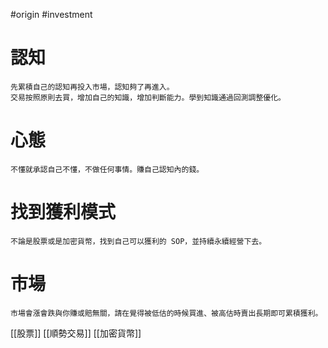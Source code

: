 #origin #investment

# 認知
	先累積自己的認知再投入市場，認知夠了再進入。
	交易按照原則去買，增加自己的知識，增加判斷能力。學到知識通過回測調整優化。

# 心態
	不懂就承認自己不懂，不做任何事情。賺自己認知內的錢。

# 找到獲利模式
	不論是股票或是加密貨幣，找到自己可以獲利的 SOP，並持續永續經營下去。

# 市場
	市場會漲會跌與你賺或賠無關，請在覺得被低估的時候買進、被高估時賣出長期即可累積獲利。

[[股票]]
[[順勢交易]]
[[加密貨幣]]
